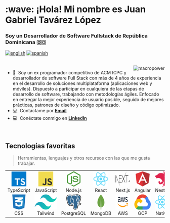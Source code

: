 <h1 align="left" id="macropower-title">:wave: ¡Hola! Mi nombre es Juan Gabriel Tavárez López</h1>
<h3 align="left">Soy un Desarrollador de Software Fullstack de República Dominicana 🇩🇴</h3>

[![english](https://img.shields.io/badge/english-🇺🇸-ffbb20?style=flat-square)](README.md)
[![spanish](https://img.shields.io/badge/spanish-🇪🇸-ffbb20?style=flat-square)](README_sp.md)

<br>

<a href="#macropower-title">
  <img src="https://github-readme-stats.vercel.app/api/top-langs/?username=jgtavarez&layout=compact&langs_count=8&theme=dracula" alt="macropower" align="right" />
</a>

- :speech_balloon: &nbsp;Soy un ex programador competitivo de ACM ICPC y desarrollador de software Full Stack con más de 4 años de experiencia en el desarrollo de soluciones multiplataforma (aplicaciones web y móviles). Dispuesto a participar en cualquiera de las etapas de desarrollo de software, trabajando con metodologías ágiles. Enfocado en entregar la mejor experiencia de usuario posible, seguido de mejores prácticas, patrones de diseño y código optimizado.
- :computer: &nbsp;Contáctame por **[Email](mailto:juangabriel2960@gmail.com)**
- :computer: &nbsp;Conéctate conmigo en **[LinkedIn](https://www.linkedin.com/in/jgtavarez/)**

<br>

<h2 align="left" id="macropower-tech">Tecnologías favoritas</h2>

> Herramientas, lenguajes y otros recursos con las que me gusta trabajar.

<table>
  <tr>
  <td align="center" width="96">
      <a href="https://www.typescriptlang.org/" target="_blank">
        <img src="./assets/typescript.png" height="48" alt="typescript" />
      </a>
      <br>TypeScript
    </td>
    <td align="center" width="96">
      <a href="https://www.javascript.com/" target="_blank">
        <img src="./assets/javascript.png" height="48" alt="javascript" />
      </a>
      <br>JavaScript
    </td>
    <td align="center" width="96">
      <a href="https://nodejs.org/" target="_blank">
        <img src="./assets/node.png" height="48" alt="node" />
      </a>
      <br>Node.js
    </td>
    <td align="center" width="96">
      <a href="https://reactjs.org/" target="_blank">
        <img src="./assets/react.png" height="48" alt="react" />
      </a>
      <br>React
    </td>
    <td align="center" width="96">
      <a href="https://nextjs.org/" target="_blank">
        <img src="./assets/next.png" height="48" alt="next" />
      </a>
      <br>Next.js
    </td>
    <td align="center" width="96">
      <a href="https://angular.io/" target="_blank">
        <img src="./assets/angular.png" height="48" alt="angular" />
      </a>
      <br>Angular
    </td>
     <td align="center" width="96">
      <a href="https://nestjs.com" target="_blank">
        <img src="./assets/nestjs.png"  height="48" alt="nest" />
      </a>
      <br>Nest.js
    </td>
    <td align="center" width="96">
      <a href="https://graphql.org" target="_blank">
        <img src="./assets/graphql.png" height="48" alt="GraphQL" />
      </a>
      <br>GraphQL
    </td>
    <td align="center" width="96">
      <a href="https://developer.mozilla.org/en-US/docs/Learn/Getting_started_with_the_web/HTML_basics" target="_blank">
        <img src="./assets/html.png" height="48" alt="html" />
      </a>
      <br>HTML
    </td>
  </tr>
  <tr>
    <td align="center" width="96">
      <a href="https://www.w3schools.com/css/" target="_blank">
        <img src="./assets/css.png" height="48" alt="css" />
      </a>
      <br>CSS
    </td>
    <td align="center" width="96">
      <a href="https://tailwindcss.com/" target="_blank">
        <img src="./assets/tailwind.png" height="48" alt="tailwind" />
      </a>
      <br>Tailwind
    </td>
    <td align="center" width="96">
      <a href="https://www.postgresql.org/" target="_blank">
        <img src="./assets/postgresql.png" height="48" alt="postgresql" />
      </a>
      <br>PostgreSQL
    </td>
    <td align="center" width="96">
      <a href="https://www.mongodb.com/" target="_blank">
        <img src="./assets/mongodb.png" height="48" alt="mongodb" />
      </a>
      <br>MongoDB
    </td>
    <td align="center" width="96">
      <a href="https://aws.amazon.com/" target="_blank">
        <img src="./assets/aws.png" height="48" alt="AWS" />
      </a>
      <br>AWS
    </td>
    <td align="center" width="96">
      <a href="https://cloud.google.com/" target="_blank">
        <img src="./assets/gcp.png" height="48" alt="GCP" />
      </a>
      <br>GCP
    </td>
    <td align="center" width="96">
      <a href="https://reactnative.dev/" target="_blank">
        <img src="./assets/react.png" height="48" alt="native" />
      </a>
      <br>Native
    </td>
   <td align="center" width="96">
      <a href="https://go.dev/" target="_blank">
        <img src="./assets/go.svg" height="48" alt="go" />
      </a>
      <br>Go
    </td>
    <td align="center" width="96">
      <a href="https://reactnative.dev/" target="_blank">
        <img src="./assets/express.png" height="48" alt="express" />
      </a>
      <br>Express
    </td>
  </tr>
</table>